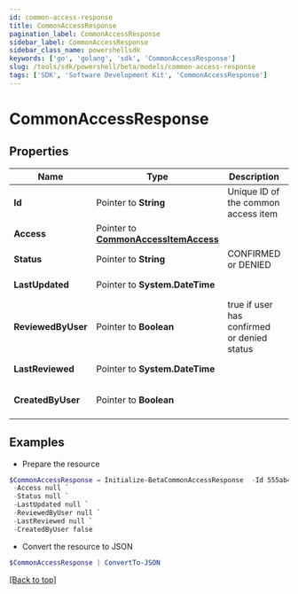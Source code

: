 ```yaml
---
id: common-access-response
title: CommonAccessResponse
pagination_label: CommonAccessResponse
sidebar_label: CommonAccessResponse
sidebar_class_name: powershellsdk
keywords: ['go', 'golang', 'sdk', 'CommonAccessResponse'] 
slug: /tools/sdk/powershell/beta/models/common-access-response
tags: ['SDK', 'Software Development Kit', 'CommonAccessResponse']
---
```



# CommonAccessResponse

## Properties

Name | Type | Description | Notes
------------ | ------------- | ------------- | -------------
**Id** |  Pointer to **String** | Unique ID of the common access item | [optional] 
**Access** |  Pointer to [**CommonAccessItemAccess**](common-access-item-access) |  | [optional] 
**Status** |  Pointer to **String** | CONFIRMED or DENIED | [optional] 
**LastUpdated** |  Pointer to **System.DateTime** |  | [optional] [readonly] 
**ReviewedByUser** |  Pointer to **Boolean** | true if user has confirmed or denied status | [optional] 
**LastReviewed** |  Pointer to **System.DateTime** |  | [optional] [readonly] 
**CreatedByUser** |  Pointer to **Boolean** |  | [optional] [default to $false]

## Examples

- Prepare the resource
```powershell
$CommonAccessResponse = Initialize-BetaCommonAccessResponse  -Id 555ab47a-0d32-4813-906f-adf3567de6a4 `
 -Access null `
 -Status null `
 -LastUpdated null `
 -ReviewedByUser null `
 -LastReviewed null `
 -CreatedByUser false
```

- Convert the resource to JSON
```powershell
$CommonAccessResponse | ConvertTo-JSON
```


[[Back to top]](#) 

